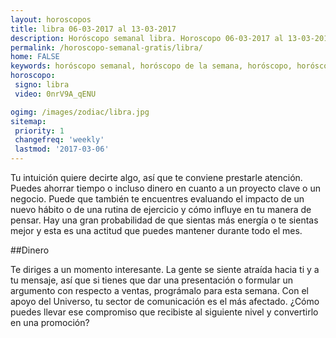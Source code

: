 ```yaml
---
layout: horoscopos
title: libra 06-03-2017 al 13-03-2017 
description: Horóscopo semanal libra. Horoscopo 06-03-2017 al 13-03-2017. Horoscopos univision gratis
permalink: /horoscopo-semanal-gratis/libra/
home: FALSE
keywords: horóscopo semanal, horóscopo de la semana, horóscopo, horóscopo gratis,horóscopos, horóscopo esperanza gracia, horoscopos libra la semana, horóscopos gratis, Tarot, Astrologia, Zodíaco, libra, horoscopo gratis
horoscopo:
 signo: libra
 video: 0nrV9A_qENU

ogimg: /images/zodiac/libra.jpg
sitemap:
 priority: 1
 changefreq: 'weekly'
 lastmod: '2017-03-06'
---
```



Tu intuición quiere decirte algo, así que te conviene prestarle atención. Puedes ahorrar tiempo o incluso dinero en cuanto a un proyecto clave o un negocio. Puede que también te encuentres evaluando el impacto de un nuevo hábito o de una rutina de ejercicio y cómo influye en tu manera de pensar. Hay una gran probabilidad de que sientas más energía o te sientas mejor y esta es una actitud que puedes mantener durante todo el mes.

##Dinero

Te diriges a un momento interesante. La gente se siente atraída hacia ti y a tu mensaje, así que si tienes que dar una presentación o formular un argumento con respecto a ventas, prográmalo para esta semana. Con el apoyo del Universo, tu sector de comunicación es el más afectado. ¿Cómo puedes llevar ese compromiso que recibiste al siguiente nivel y convertirlo en una promoción?